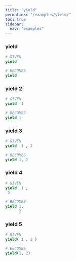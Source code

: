 ```yaml
---
title: "yield"
permalink: "/examples/yield/"
toc: true
sidebar:
  nav: "examples"
---
```


### yield
```ruby
# GIVEN
yield
```
```ruby
# BECOMES
yield
```
### yield 2
```ruby
# GIVEN
yield  1
```
```ruby
# BECOMES
yield 1
```
### yield 3
```ruby
# GIVEN
yield  1 , 2
```
```ruby
# BECOMES
yield 1, 2
```
### yield 4
```ruby
# GIVEN
yield  1 , 
 2
```
```ruby
# BECOMES
yield 1,
      2
```
### yield 5
```ruby
# GIVEN
yield( 1 , 2 )
```
```ruby
# BECOMES
yield(1, 2)
```
